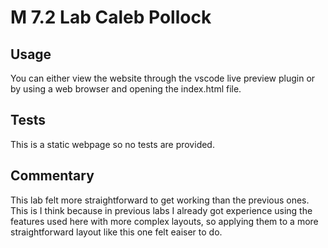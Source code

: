 # M 7.2 Lab Caleb Pollock

## Usage


You can either view the website through the vscode live preview plugin
or by using a web browser and opening the index.html file.

## Tests

This is a static webpage so no tests are provided.

## Commentary

This lab felt more straightforward to get working than the previous
ones. This is I think because in previous labs I already got 
experience using the features used here with more complex layouts,
so applying them to a more straightforward layout like this one
felt eaiser to do.

